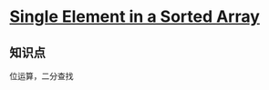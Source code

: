 # [Single Element in a Sorted Array](https://leetcode.com/problems/single-element-in-a-sorted-array/)

## 知识点

位运算，二分查找
